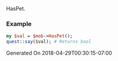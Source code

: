 HasPet.
### Example

```perl
my $val = $mob->HasPet();
quest::say($val); # Returns bool
```


Generated On 2018-04-29T00:30:15-07:00